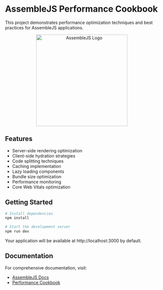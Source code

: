 # AssembleJS Performance Cookbook

This project demonstrates performance optimization techniques and best practices for AssembleJS applications.

<p align="center">
  <img
    src="https://assemblejs.com/logo.png"
    alt="AssembleJS Logo"
    width="300"
  />
</p>

## Features

- Server-side rendering optimization
- Client-side hydration strategies
- Code splitting techniques
- Caching implementation
- Lazy loading components
- Bundle size optimization
- Performance monitoring
- Core Web Vitals optimization

## Getting Started

```bash
# Install dependencies
npm install

# Start the development server
npm run dev
```

Your application will be available at http://localhost:3000 by default.

## Documentation

For comprehensive documentation, visit:
- [AssembleJS Docs](https://assemblejs.com/docs)
- [Performance Cookbook](https://assemblejs.com/docs/cookbook/performance)